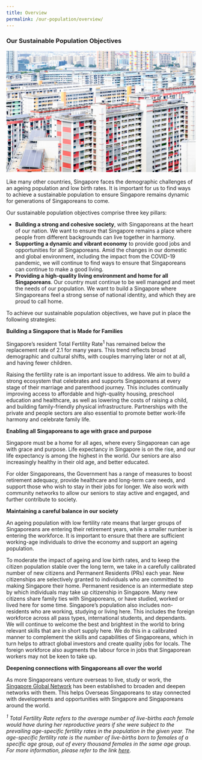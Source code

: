 ```yaml
---
title: Overview
permalink: /our-population/overview/
---
```


### Our Sustainable Population Objectives

![Public housing in Singapore, image by iStock](/images/stock-image-10.jpg)

Like many other countries, Singapore faces the demographic challenges of an ageing population and low birth rates. It is important for us to find ways to achieve a sustainable population to ensure Singapore remains dynamic for generations of Singaporeans to come. 

Our sustainable population objectives comprise three key pillars:

* **Building a strong and cohesive society**, with Singaporeans at the heart of our nation. We want to ensure that Singapore remains a place where people from different backgrounds can live together in harmony.
* **Supporting a dynamic and vibrant economy** to provide good jobs and opportunities for all Singaporeans. Amid the changes in our domestic and global environment, including the impact from the COVID-19 pandemic, we will continue to find ways to ensure that Singaporeans can continue to make a good living. 
* **Providing a high-quality living environment and home for all Singaporeans**. Our country must continue to be well managed and meet the needs of our population. We want to build a Singapore where Singaporeans feel a strong sense of national identity, and which they are proud to call home.  

To achieve our sustainable population objectives, we have put in place the following strategies:

**Building a Singapore that is Made for Families**

Singapore’s resident Total Fertility Rate<sup>1</sup> has remained below the replacement rate of 2.1 for many years. This trend reflects broad demographic and cultural shifts, with couples marrying later or not at all, and having fewer children.

Raising the fertility rate is an important issue to address. We aim to build a strong ecosystem that celebrates and supports Singaporeans at every stage of their marriage and parenthood journey. This includes continually improving access to affordable and high-quality housing, preschool education and healthcare, as well as lowering the costs of raising a child, and building family-friendly physical infrastructure. Partnerships with the private and people sectors are also essential to promote better work-life harmony and celebrate family life. 

**Enabling all Singaporeans to age with grace and purpose**

Singapore must be a home for all ages, where every Singaporean can age with grace and purpose. Life expectancy in Singapore is on the rise, and our life expectancy is among the highest in the world. Our seniors are also increasingly healthy in their old age, and better educated.

For older Singaporeans, the Government has a range of measures to boost retirement adequacy, provide healthcare and long-term care needs, and support those who wish to stay in their jobs for longer. We also work with community networks to allow our seniors to stay active and engaged, and further contribute to society.

**Maintaining a careful balance in our society**

An ageing population with low fertility rate means that larger groups of Singaporeans are entering their retirement years, while a smaller number is entering the workforce. It is important to ensure that there are sufficient working-age individuals to drive the economy and support an ageing population.

To moderate the impact of ageing and low birth rates, and to keep the citizen population stable over the long term, we take in a carefully calibrated number of new citizens and Permanent Residents (PRs) each year. New citizenships are selectively granted to individuals who are committed to making Singapore their home. Permanent residence is an intermediate step by which individuals may take up citizenship in Singapore. Many new citizens share family ties with Singaporeans, or have studied, worked or lived here for some time. Singapore’s population also includes non-residents who are working, studying or living here. This includes the foreign workforce across all pass types, international students, and dependants. We will continue to welcome the best and brightest in the world to bring relevant skills that are in short supply here. We do this in a calibrated manner to complement the skills and capabilities of Singaporeans, which in turn helps to attract global investors and create quality jobs for locals.  The foreign workforce also augments the labour force in jobs that Singaporean workers may not be keen to take up.

**Deepening connections with Singaporeans all over the world**

As more Singaporeans venture overseas to live, study or work, the [Singapore Global Network](https://singaporeglobalnetwork.gov.sg/) has been established to broaden and deepen networks with them. This helps Overseas Singaporeans to stay connected with developments and opportunities with Singapore and Singaporeans around the world. 


_<sup>1</sup> Total Fertility Rate refers to the average number of live-births each female would have during her reproductive years if she were subject to the prevailing age-specific fertility rates in the population in the given year. The age-specific fertility rate is the number of live-births born to females of a specific age group, out of every thousand females in the same age group. For more information, please refer to the link [here](https://www.singstat.gov.sg/modules/infographics/total-fertility-rate)._ 
